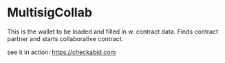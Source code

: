 # MultisigCollab
This is the wallet to be loaded and filled in w. contract data. Finds contract partner and starts collaborative contract.

see it in action:
https://checkabid.com

